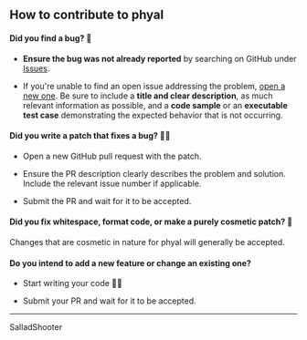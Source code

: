 ## How to contribute to phyal

#### **Did you find a bug? 🐛**

* **Ensure the bug was not already reported** by searching on GitHub under [Issues](https://github.com/SalladShooter/phyal/issues).

* If you're unable to find an open issue addressing the problem, [open a new one](https://github.com/SalladShooter/phyal/issues/new). Be sure to include a **title and clear description**, as much relevant information as possible, and a **code sample** or an **executable test case** demonstrating the expected behavior that is not occurring.

#### **Did you write a patch that fixes a bug? 🐛🔨**

* Open a new GitHub pull request with the patch.

* Ensure the PR description clearly describes the problem and solution. Include the relevant issue number if applicable.
  
* Submit the PR and wait for it to be accepted.

#### **Did you fix whitespace, format code, or make a purely cosmetic patch? 💅**

Changes that are cosmetic in nature for phyal will generally be accepted.

#### **Do you intend to add a new feature or change an existing one?**

* Start writing your code 🧑‍💻

* Submit your PR and wait for it to be accepted.

___

SalladShooter

